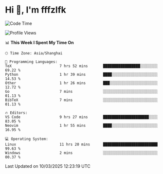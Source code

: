 # Hi 👋, I'm fffzlfk

<!--START_SECTION:waka-->
![Code Time](http://img.shields.io/badge/Code%20Time-1%2C280%20hrs%2056%20mins-blue)

![Profile Views](http://img.shields.io/badge/Profile%20Views-0-blue)

📊 **This Week I Spent My Time On** 

```text
🕑︎ Time Zone: Asia/Shanghai

💬 Programming Languages: 
TeX                      7 hrs 52 mins       █████████████████░░░░░░░░   69.22 % 
Python                   1 hr 39 mins        ████░░░░░░░░░░░░░░░░░░░░░   14.53 % 
Other                    1 hr 26 mins        ███░░░░░░░░░░░░░░░░░░░░░░   12.72 % 
Go                       7 mins              ░░░░░░░░░░░░░░░░░░░░░░░░░   01.13 % 
BibTeX                   7 mins              ░░░░░░░░░░░░░░░░░░░░░░░░░   01.13 % 

🔥 Editors: 
VS Code                  9 hrs 27 mins       █████████████████████░░░░   83.05 % 
Neovim                   1 hr 55 mins        ████░░░░░░░░░░░░░░░░░░░░░   16.95 % 

💻 Operating System: 
Linux                    11 hrs 20 mins      █████████████████████████   99.63 % 
Windows                  2 mins              ░░░░░░░░░░░░░░░░░░░░░░░░░   00.37 % 
```


 Last Updated on 10/03/2025 12:23:19 UTC
<!--END_SECTION:waka-->

